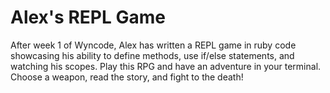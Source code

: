 <h1>Alex's REPL Game</h1>

After week 1 of Wyncode, Alex has written a REPL game in ruby code showcasing his ability to define methods, use if/else statements, and watching his scopes.
Play this RPG and have an adventure in your terminal. 
Choose a weapon, read the story, and fight to the death!
